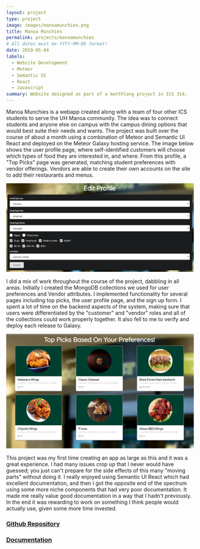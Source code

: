 ```yaml
---
layout: project
type: project
image: images/manoamunchies.png
title: Manoa Munchies
permalink: projects/manoamunchies
# All dates must be YYYY-MM-DD format!
date: 2019-05-04
labels:
  - Website Development
  - Meteor
  - Semantic UI
  - React
  - Javascript
summary: Website designed as part of a monthlong project in ICS 314. 
---
```


Manoa Munchies is a webapp created along with a team of four other ICS students to serve the UH Manoa community. The idea was to connect students and anyone else on campus with the campus dining options that would best suite their needs and wants. The project was built over the course of about a month using a combination of Meteor and Semantic UI React and deployed on the Meteor Galaxy hosting service. The image below shows the user profile page, where self-identified customers will choose which types of food they are interested in, and where. From this profile, a "Top Picks" page was generated, matching student preferences with vendor offerings. Vendors are able to create their own accounts on the site to add their restaurants and menus. 

<img class="ui centered big image" src="../images/manoaprofile.png">

I did a mix of work throughout the course of the project, dabbling in all areas. Initially I created the MongoDB collections we used for user preferences and Vendor attributes. I implemented functionality for several pages including top picks, the user profile page, and the sign up form. I spent a lot of time on the backend aspects of the system, making sure that users were differentiated by the "customer" and "vendor" roles and all of the collections could work properly together. It also fell to me to verify and deploy each release to Galaxy. 

<img class="ui centered big image" src="../images/manoatoppicks.png">

This project was my first time creating an app as large as this and it was a great experience. I had many issues crop up that I never would have guessed; you just can't prepare for the side effects of this many "moving parts" without doing it. I really enjoyed using Semantic UI React which had excellent documentation, and then I got the opposite end of the spectrum using some more niche components that had very poor documentation. It made me really value good documentation in a way that I hadn't previously. In the end it was rewarding to work on something I think people would actually use, given some more time invested. 

<div class="ui center aligned segment">
  
### [Github Repository](https://github.com/munchyco/manoa-munchies)
### [Documentation](https://munchyco.github.io/)

</div>

